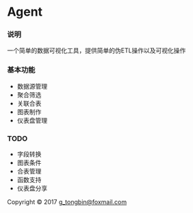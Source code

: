 #  Agent

### 说明
一个简单的数据可视化工具，提供简单的伪ETL操作以及可视化操作

### 基本功能

* 数据源管理
* 聚合筛选
* 关联合表
* 图表制作
* 仪表盘管理

### TODO

* 字段转换
* 图表条件
* 合表管理
* 函数支持
* 仪表盘分享

Copyright © 2017 [g_tongbin@foxmail.com](mailto:g_tongbin@foxmail.com)